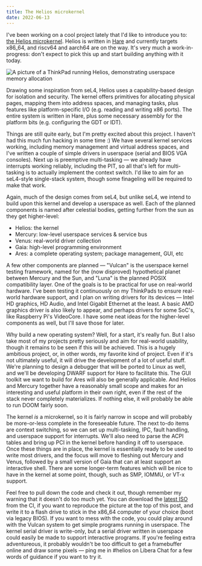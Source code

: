 ```yaml
---
title: The Helios microkernel
date: 2022-06-13
---
```


I've been working on a cool project lately that I'd like to introduce you to:
[the Helios microkernel][Helios]. Helios is written in [Hare] and currently
targets x86\_64, and riscv64 and aarch64 are on the way. It's very much a
work-in-progress: don't expect to pick this up and start building anything with
it today.

[Helios]: https://sr.ht/~sircmpwn/helios
[Hare]: https://harelang.org
[seL4]: https://sel4.systems

![A picture of a ThinkPad running Helios, demonstrating userspace memory allocation](https://l.sr.ht/gnrA.jpg)

Drawing some inspiration from seL4, Helios uses a capability-based design for
isolation and security. The kernel offers primitives for allocating physical
pages, mapping them into address spaces, and managing tasks, plus features like
platform-specific I/O (e.g. reading and writing x86 ports). The entire system is
written in Hare, plus some necessary assembly for the platform bits (e.g.
configuring the GDT or IDT).

Things are still quite early, but I'm pretty excited about this project. I
haven't had this much fun hacking in some time :) We have several kernel
services working, including memory management and virtual address spaces, and
I've written a couple of simple drivers in userspace (serial and BIOS VGA
consoles). Next up is preemptive multi-tasking&nbsp;&mdash; we already have
interrupts working reliably, including the PIT, so all that's left for
multi-tasking is to actually implement the context switch. I'd like to aim for
an seL4-style single-stack system, though some finageling will be required
to make that work.

Again, much of the design comes from seL4, but unlike seL4, we intend to build
upon this kernel and develop a userspace as well. Each of the planned components
is named after celestial bodies, getting further from the sun as they get
higher-level:

- Helios: the kernel
- Mercury: low-level userspace services & service bus
- Venus: real-world driver collection
- Gaia: high-level programming environment
- Ares: a complete operating system; package management, GUI, etc

A few other components are planned &mdash; "Vulcan" is the userspace kernel
testing framework, named for the (now disproved) hypothetical planet between
Mercury and the Sun, and "Luna" is the planned POSIX compatibility layer. One of
the goals is to be practical for use on real-world hardware. I've been testing
it continuously on my ThinkPads to ensure real-world hardware support, and I
plan on writing drivers for its devices &mdash; Intel HD graphics, HD Audio, and
Intel Gigabit Ethernet at the least. A basic AMD graphics driver is also likely
to appear, and perhaps drivers for some SoC's, like Raspberry Pi's VideoCore. I
have some neat ideas for the higher-level components as well, but I'll save
those for later.

Why build a new operating system? Well, for a start, it's really fun. But I also
take most of my projects pretty seriously and aim for real-world usability,
though it remains to be seen if this will be achieved. This is a hugely
ambitious project, or, in other words, my favorite kind of project. Even if it's
not ultimately useful, it will drive the development of a lot of useful stuff.
We're planning to design a debugger that will be ported to Linux as well, and
we'll be developing DWARF support for Hare to facilitate this. The GUI toolkit
we want to build for Ares will also be generally applicable. And Helios and
Mercury together have a reasonably small scope and makes for an interesting and
useful platform in their own right, even if the rest of the stack never
completely materializes. If nothing else, it will probably be able to run DOOM
fairly soon.

The kernel *is* a microkernel, so it is fairly narrow in scope and will probably
be more-or-less complete in the foreseeable future. The next to-do items are
context switching, so we can set up multi-tasking, IPC, fault handling, and
userspace support for interrupts. We'll also need to parse the ACPI tables and
bring up PCI in the kernel before handing it off to userspace. Once these things
are in place, the kernel is essentially ready to be used to write most drivers,
and the focus will move to fleshing out Mercury and Venus, followed by a small
version of Gaia that can at least support an interactive shell. There are some
longer-term features which will be nice to have in the kernel at some point,
though, such as SMP, IOMMU, or VT-x support.

Feel free to pull down the code and check it out, though remember my warning
that it doesn't do too much yet. You can download the [latest ISO] from the CI,
if you want to reproduce the picture at the top of this post, and write it to a
flash drive to stick in the x86\_64 computer of your choice (boot via legacy
BIOS). If you want to mess with the code, you could play around with the Vulcan
system to get simple programs running in userspace. The kernel serial driver is
write-only, but a serial driver written in userspace could easily be made to
support interactive programs. If you're feeling extra adventureous, it probably
wouldn't be too difficult to get a framebuffer online and draw some pixels
&mdash; ping me in #helios on Libera Chat for a few words of guidance if you
want to try it.

[latest ISO]: https://builds.sr.ht/~sircmpwn/helios/commits/master
